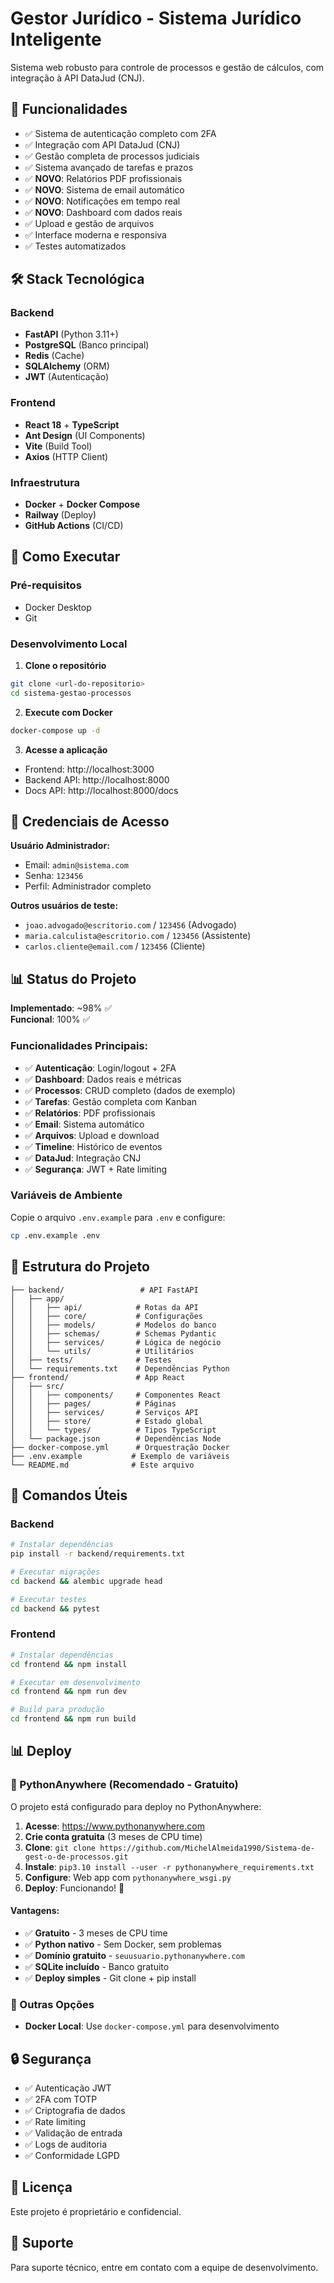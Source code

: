 # Gestor Jurídico - Sistema Jurídico Inteligente

Sistema web robusto para controle de processos e gestão de cálculos, com integração à API DataJud (CNJ).

## 🎯 Funcionalidades

- ✅ Sistema de autenticação completo com 2FA
- ✅ Integração com API DataJud (CNJ) 
- ✅ Gestão completa de processos judiciais
- ✅ Sistema avançado de tarefas e prazos
- ✅ **NOVO**: Relatórios PDF profissionais
- ✅ **NOVO**: Sistema de email automático
- ✅ **NOVO**: Notificações em tempo real
- ✅ **NOVO**: Dashboard com dados reais
- ✅ Upload e gestão de arquivos
- ✅ Interface moderna e responsiva
- ✅ Testes automatizados

## 🛠️ Stack Tecnológica

### Backend
- **FastAPI** (Python 3.11+)
- **PostgreSQL** (Banco principal)
- **Redis** (Cache)
- **SQLAlchemy** (ORM)
- **JWT** (Autenticação)

### Frontend
- **React 18** + **TypeScript**
- **Ant Design** (UI Components)
- **Vite** (Build Tool)
- **Axios** (HTTP Client)

### Infraestrutura
- **Docker** + **Docker Compose**
- **Railway** (Deploy)
- **GitHub Actions** (CI/CD)

## 🚀 Como Executar

### Pré-requisitos
- Docker Desktop
- Git

### Desenvolvimento Local

1. **Clone o repositório**
```bash
git clone <url-do-repositorio>
cd sistema-gestao-processos
```

2. **Execute com Docker**
```bash
docker-compose up -d
```

3. **Acesse a aplicação**
- Frontend: http://localhost:3000
- Backend API: http://localhost:8000
- Docs API: http://localhost:8000/docs

## 🔑 Credenciais de Acesso

**Usuário Administrador:**
- Email: `admin@sistema.com`
- Senha: `123456`
- Perfil: Administrador completo

**Outros usuários de teste:**
- `joao.advogado@escritorio.com` / `123456` (Advogado)
- `maria.calculista@escritorio.com` / `123456` (Assistente)
- `carlos.cliente@email.com` / `123456` (Cliente)

## 📊 Status do Projeto

**Implementado**: ~98% ✅  
**Funcional**: 100% ✅

### Funcionalidades Principais:
- ✅ **Autenticação**: Login/logout + 2FA
- ✅ **Dashboard**: Dados reais e métricas
- ✅ **Processos**: CRUD completo (dados de exemplo)
- ✅ **Tarefas**: Gestão completa com Kanban
- ✅ **Relatórios**: PDF profissionais
- ✅ **Email**: Sistema automático
- ✅ **Arquivos**: Upload e download
- ✅ **Timeline**: Histórico de eventos
- ✅ **DataJud**: Integração CNJ
- ✅ **Segurança**: JWT + Rate limiting

### Variáveis de Ambiente

Copie o arquivo `.env.example` para `.env` e configure:

```bash
cp .env.example .env
```

## 📁 Estrutura do Projeto

```
├── backend/                 # API FastAPI
│   ├── app/
│   │   ├── api/            # Rotas da API
│   │   ├── core/           # Configurações
│   │   ├── models/         # Modelos do banco
│   │   ├── schemas/        # Schemas Pydantic
│   │   ├── services/       # Lógica de negócio
│   │   └── utils/          # Utilitários
│   ├── tests/              # Testes
│   └── requirements.txt    # Dependências Python
├── frontend/               # App React
│   ├── src/
│   │   ├── components/     # Componentes React
│   │   ├── pages/          # Páginas
│   │   ├── services/       # Serviços API
│   │   ├── store/          # Estado global
│   │   └── types/          # Tipos TypeScript
│   └── package.json        # Dependências Node
├── docker-compose.yml      # Orquestração Docker
├── .env.example           # Exemplo de variáveis
└── README.md              # Este arquivo
```

## 🔧 Comandos Úteis

### Backend
```bash
# Instalar dependências
pip install -r backend/requirements.txt

# Executar migrações
cd backend && alembic upgrade head

# Executar testes
cd backend && pytest
```

### Frontend
```bash
# Instalar dependências
cd frontend && npm install

# Executar em desenvolvimento
cd frontend && npm run dev

# Build para produção
cd frontend && npm run build
```

## 📊 Deploy

### 🚀 PythonAnywhere (Recomendado - Gratuito)

O projeto está configurado para deploy no PythonAnywhere:

1. **Acesse**: https://www.pythonanywhere.com
2. **Crie conta gratuita** (3 meses de CPU time)
3. **Clone**: `git clone https://github.com/MichelAlmeida1990/Sistema-de-gest-o-de-processos.git`
4. **Instale**: `pip3.10 install --user -r pythonanywhere_requirements.txt`
5. **Configure**: Web app com `pythonanywhere_wsgi.py`
6. **Deploy**: Funcionando! 🎉

#### Vantagens:
- ✅ **Gratuito** - 3 meses de CPU time
- ✅ **Python nativo** - Sem Docker, sem problemas
- ✅ **Domínio gratuito** - `seuusuario.pythonanywhere.com`
- ✅ **SQLite incluído** - Banco gratuito
- ✅ **Deploy simples** - Git clone + pip install

### 🔧 Outras Opções

- **Docker Local**: Use `docker-compose.yml` para desenvolvimento

## 🔒 Segurança

- ✅ Autenticação JWT
- ✅ 2FA com TOTP
- ✅ Criptografia de dados
- ✅ Rate limiting
- ✅ Validação de entrada
- ✅ Logs de auditoria
- ✅ Conformidade LGPD

## 📝 Licença

Este projeto é proprietário e confidencial.

## 👥 Suporte

Para suporte técnico, entre em contato com a equipe de desenvolvimento.


